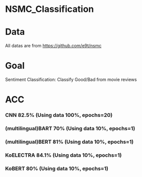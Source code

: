 # NSMC_Classification


# Data
All datas are from https://github.com/e9t/nsmc

# Goal
Sentiment Classification: Classify Good/Bad from movie reviews

# ACC
### CNN 82.5% (Using data 100%, epochs=20)
### (multilingual)BART 70% (Using data 10%, epochs=1)
### (multilingual)BERT 81% (Using data 10%, epochs=1)
###  KoELECTRA 84.1% (Using data 10%, epochs=1)
###  KoBERT 80% (Using data 10%, epochs=1)
